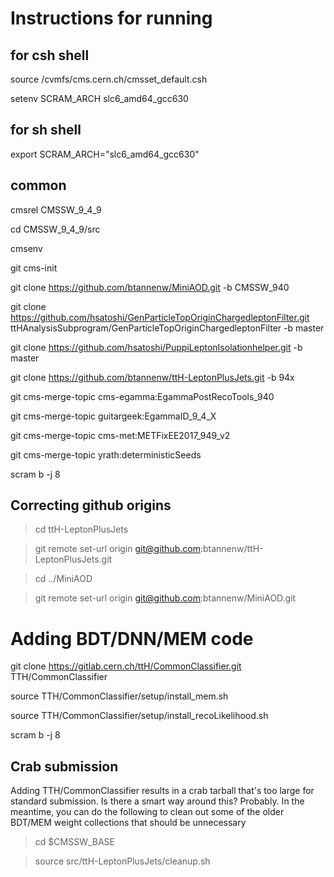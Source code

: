 # Instructions for running

## for csh shell
source /cvmfs/cms.cern.ch/cmsset_default.csh

setenv SCRAM_ARCH slc6_amd64_gcc630

## for sh shell
export SCRAM_ARCH="slc6_amd64_gcc630"

## common
cmsrel CMSSW_9_4_9

cd CMSSW_9_4_9/src

cmsenv

git cms-init

git clone https://github.com/btannenw/MiniAOD.git -b CMSSW_940 

git clone https://github.com/hsatoshi/GenParticleTopOriginChargedleptonFilter.git ttHAnalysisSubprogram/GenParticleTopOriginChargedleptonFilter -b  master 

git clone https://github.com/hsatoshi/PuppiLeptonIsolationhelper.git -b  master  

git clone https://github.com/btannenw/ttH-LeptonPlusJets.git  -b 94x

git cms-merge-topic cms-egamma:EgammaPostRecoTools_940

git cms-merge-topic guitargeek:EgammaID_9_4_X 

git cms-merge-topic cms-met:METFixEE2017_949_v2

git cms-merge-topic yrath:deterministicSeeds 

scram b -j 8

## Correcting github origins
> cd ttH-LeptonPlusJets

> git remote set-url origin git@github.com:btannenw/ttH-LeptonPlusJets.git

> cd ../MiniAOD

> git remote set-url origin git@github.com:btannenw/MiniAOD.git

# Adding BDT/DNN/MEM code

git clone https://gitlab.cern.ch/ttH/CommonClassifier.git TTH/CommonClassifier

source TTH/CommonClassifier/setup/install_mem.sh

source TTH/CommonClassifier/setup/install_recoLikelihood.sh

scram b -j 8

## Crab submission
Adding TTH/CommonClassifier results in a crab tarball that's too large for standard submission. Is there a smart way around this? Probably. In the meantime, you can do the following to clean out some of the older BDT/MEM weight collections that should be unnecessary

> cd $CMSSW_BASE

> source src/ttH-LeptonPlusJets/cleanup.sh 

